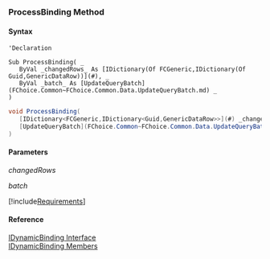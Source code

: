 ﻿### ProcessBinding Method

#### Syntax

```vbnet
'Declaration

Sub ProcessBinding( _
   ByVal _changedRows_ As [IDictionary(Of FCGeneric,IDictionary(Of Guid,GenericDataRow))](#), _
   ByVal _batch_ As [UpdateQueryBatch](FChoice.Common~FChoice.Common.Data.UpdateQueryBatch.md) _
) 
```

```csharp
void ProcessBinding( 
   [IDictionary<FCGeneric,IDictionary<Guid,GenericDataRow>>](#) _changedRows_,
   [UpdateQueryBatch](FChoice.Common~FChoice.Common.Data.UpdateQueryBatch.md) _batch_
)
```

#### Parameters

_changedRows_

_batch_

[!include[Requirements](../partials/requirements.md)]

#### Reference

[IDynamicBinding Interface](fcSDK~FChoice.Foundation.DynamicBinding.IDynamicBinding.md)  
[IDynamicBinding Members](fcSDK~FChoice.Foundation.DynamicBinding.IDynamicBinding_members.md)